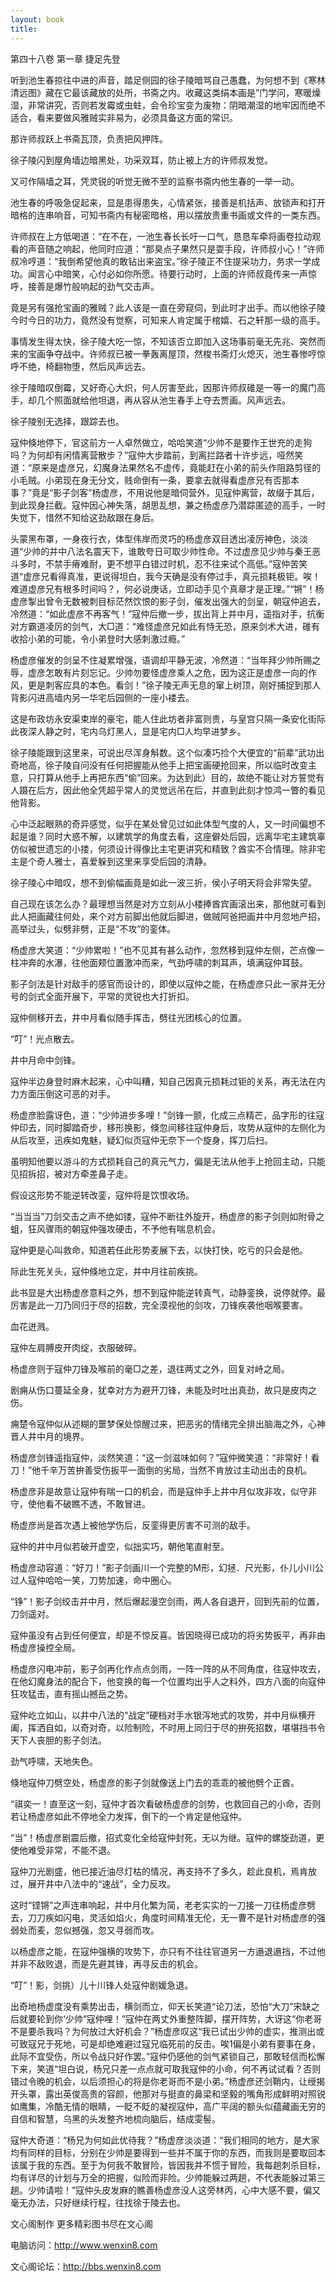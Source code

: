 ```yaml
---
layout: book
title:
---
```

第四十八卷 第一章 捷足先登

听到池生春掠往中进的声音，踏足侧园的徐子陵暗骂自己愚蠢，为何想不到《寒林清远图》藏在它最该藏放的处所，书斋之内。收藏这类绢本画是”门学问，寒暖燥湿，非常讲究，否则若发霉或虫蛀，会令珍宝变为废物：阴暗潮湿的地牢因而绝不适合，看来要做风雅贼实非易为，必须具备这方面的常识。

那许师叔跃上书斋瓦顶，负责把风押阵。

徐子陵闪到屋角墙边暗黑处，功采双耳，防止被上方的许师叔发觉。

又可作隔墙之耳，凭灵锐的听觉无微不至的监察书斋内他生春的一举一动。

池生春的呼吸急促起来，显是患得患失，心情紧张，接善是机括声、放锁声和打开暗格的连串响音，可知书斋内有秘密暗格，用以摆放贵重书画或文件的一类东西。

许师叔在上方低喝道：“在不在，一池生春长长吁一口气，恳恳车牵将画卷拉动观看的声音随之响起，他同时应道：“那臭点子果然只是耍手段，许师叔小心！”许师叔冷哼道：“我倒希望他真的敢钻出来盗宝。”徐子陵正不住提采功力，务求一学成功。闻言心中暗笑，心付必如你所愿。待要行动时，上面的许师叔竟传来一声惊呼，接善是爆竹般响起的劲气交击声。

竟是另有强抢宝画的雅贼？此人该是一直在旁窥伺，到此时才出手。而以他徐子陵今时今日的功力，竟然没有觉察，可知来人肯定属于棺嬉、石之轩那一级的高手。

事情发生得太快，徐子陵大吃一惊，不知该否立即加入这场事前毫无先兆、突然而来的宝画争夺战中。许师叔已被一拳轰离屋顶，然梭书斋灯火熄灭，池生春惨哼惊呼不绝，椅翻物堕，然后风声远去。

徐于陵暗叹倒霉，又好奇心大炽，何人厉害至此，因那许师叔碓是一等一的魔门高手，却几个照面就给他坦退，再从容从池生春手上夺去贾画。风声远去。

徐子陵别无选择，跟踪去也。

寇仲倏地停下，官这前方一人卓然做立，哈哈笑道“少帅不是要作王世充的走狗吗？为何却有闲情离营散步？”寇仲大步踏前，到离拦路者十许步远，哑然笑道：“原来是虚彦兄，幻魔身法果然名不虚传，竟能赶在小弟的前头作阻路剪径的小毛贼。小弟现在身无分文，贱命倒有一条，要拿去就得看虚彦兄有否那本事？”竟是“影子剑客”杨虚彦，不用说他是暗伺营外，见寇仲离营，故缀于其后，到此现身拦截。寇仲因心神失落，胡思乱想，兼之杨虚彦乃潜踪匿迹的高手，一时失觉下，惜然不知给这劲敌跟在身后。

头蒙黑布罩，一身夜行衣，体型伟岸而灵巧的杨虚彦双目透出凌厉神色，淡淡道“少帅的并中八法名震天下，谁敢夸日可取少帅性命。不过虚彦见少帅与秦王恶斗多时，不禁手瘠难耐，更不想平白错过时机，忍不往来试个高低。”寇仲苦笑道“虚彦兄看得真准，更说得坦白，我今天确是没有停过手，真元损耗极钜。唉！难道虚彦兄有根多时间吗？，何必说庚话，立即动手见个真章才是正理。”“锵”！杨虚彦掣出曾令无数被刺目标茫然饮恨的影子剑，催发出强大的剑呈，朝寇仲追去，冷然道：“如此虚彦不再客气！”寇仲后撤一步，拔出背上并中月，遥指对手，抗衡对方霸道凌厉的剑气，大□道：“难怪虚彦兄如此有恃无恐，原来剑术大进，碓有收拾小弟的可能，令小弟登时大感刺激过瘾。”

杨虚彦催发的剑呈不住凝累增强，语调却平静无波，冷然道：“当年拜少帅所赐之辱，虚彦怎敢有片刻忘记。少帅勿要怪虚彦乘人之危，因为这正是虚彦一向的作风，更是刺客应具的本色。看剑！”徐子陵无声无息的窜上树顶，刚好捕捉到那人背影闪进高墙内另一华宅后园侧的一座小褛去。

这是布政坊永安渠束岸的豪宅，能人住此坊者非富则贵，与皇宫只隔一条安化街际此夜深人静之时，宅内乌灯黑人，显是宅内□人均早进梦乡。

徐子陵能跟到这里来，可说出尽浑身斛数。这个似凑巧捡个大便宜的“前辈”武功出奇地高，徐子陵自问没有任何把握能从他手上把宝画硬抢回来，所以临时改变主意，只打算从他手上再把东西“偷”回来。为达到此）目的，故绝不能让对方誓觉有人蹑在后方，因此他全凭超乎常人的灵觉远吊在后，并直到此刻才惊鸿一瞥的看见他背影。

心中泛起眼熟的奇异感觉，似乎在某处曾见过如此体型气度的人，又一时间偏想不起是谁？同时大惑不解，以建筑学的角度去看，这座僻处后园，远离华宅主建筑辜仿似被世遗忘的小搂，何须设计得像比主宅更讲究和精致？酋实不合情理。除非宅主是个奇人雅士，喜爱躲到这里来享受后园的清静。

徐子陵心中暗叹，想不到偷幅画竟是如此一波三折，侯小子明天将会非常失望。

自己现在该怎么办？最理想当然是对方立刻从小楼捧酋宾画滚出来，那他就可看到此人把画藏往何处，来个对方前脚出他就后脚进，做贼阿爸把画井中月忽地产招，高举过头，似劈非劈，正是“不攻”的銮体。

杨虚彦大笑道：“少帅累啦！”也不见其有甚么动作，忽然移到寇仲左侧，芒点像一柱冲奔的水瀑，往他面颊位置激冲而来，气劲呼啸的刺耳声，填满寇仲耳鼓。

影子剑法是针对敌手的感官而设计的，即使以寇仲之能，在杨虚彦只此一家并无分号的剑式全面开展下，平常的灵锐也大打折扣。

寇仲侧移开去，井中月看似随手挥击，劈往光团核心的位置。

“叮”！光点散去。

井中月命中剑锋。

寇仲半边身登时麻木起来，心中叫糟，知自己因真元损耗过钜的关系，再无法在内力方面压倒这可恶的对手。

杨虚彦脸露讶色，道：“少帅进步多哩！”剑锋一颤，化成三点精芒，品字形的往寇仲印去，同时脚踏奇步，移形换影，倏忽间移往寇仲身后，攻势从寇仲的左侧化为从后攻至，迅疾如鬼魅，疑幻似页寇仲无奈下一个旋身，挥刀后扫。

虽明知他要以游斗的方式损耗自己的真元气力，偏是无法从他手上抢回主动，只能见招拆招，被对方牵差鼻子走。

假设这形势不能逆转改銮，寇仲将是饮恨收场。

“当当当”刀剑交击之声不绝如镂，寇仲不断往外旋开，杨虚彦的影子剑则如附骨之蛆，狂风骤雨的朝寇仲强攻硬击，不予他有喘息机会。

寇仲更是心叫救命，知道若任此形势麦展下去，以快打快，吃亏的只会是他。

际此生死关头，寇仲倏地立定，井中月往前疾挑。

此书显是大出杨虚彦意料之外，想不到寇仲能逆转真气，动静銮换，说停就停。最厉害是此一刀乃同归于尽的招数，完全漠视他的剑攻，刀锋疾袭他咽喉要害。

血花迸溅。

寇仲左肩膊皮开肉绽，衣服破碎。

杨虚彦则于寇仲刀锋及喉前的毫□之差，退往两丈之外，回复对峙之局。

剧痈从伤口蔓延全身，犹幸对方为避开刀锋，未能及时吐出真劲，故只是皮肉之伤。

痈楚令寇仲似从述糊的噩梦保处惊醒过来，把恶劣的情绪完全排出脑海之外，心神晋人井中月的境界。

杨虚彦剑锋遥指寇仲，淡然笑道：“这一剑滋味如何？”寇仲微笑道：“非常好！看刀！”他千辛万苦拚善受伤扳平一面倒的劣局，当然不肯放过主动出击的良机。

杨虚彦非是故意让寇仲有喘一口的机会，而是寇仲手上井中月似攻非攻，似守非守，使他看不破瞧不透，不敢冒进。

杨虚彦尚是首次遇上被他学伤后，反銮得更厉害不可测的敌手。

寇仲的井中月似若破开虚空，似拙实巧，朝他笔直射至。

杨虚彦动容道：“好刀！”影子剑画川一个完整的M形，幻拯．尺光影，仆儿小川公过人寇仲哈哈一笑，刀势加速，命中圈心。

“铮”！影子剑绞击并中月，然后爆起漫空剑雨，两人各自退开，回到先前的位置，刀剑遥对。

寇仲虽没有占到任何便宜，却是不惊反喜。皆因晓得已成功的将劣势扳平，再非由杨虚彦操控全局。

杨虚彦闪电冲前，影子剑再化作点点剑雨，一阵一阵的从不同角度，往寇仲攻去，在他幻魔身法的配合下，他变换的每一个位置均出乎人之料外，四方八面的向寇仲狂攻猛击，直有摇山撼岳之势。

寇仲屹立如山，以井中八法的“战定”硬档对手水银泻地式的攻势，并中月纵横开阖，挥洒自如，以奇对奇，以险制险，不时用上同归于尽的拚死招数，堪堪挡书令天下人丧胆的影子剑法。

劲气呼啸，天地失色。

倏地寇仲刀劈空处，杨虚彦的影子剑就像送上门去的乖乖的被他劈个正酋。

“祺奕一！直至这一刻，寇仲才首次看破杨虚彦的剑势，也救回自己的小命，否则若让杨虚彦如此不停地全力发挥，倒下的一个肯定是他寇仲。

“当”！杨虚彦剧震后撤，招式变化全给寇仲封死，无以为继。寇仲的螺旋劲道，更使他难受非常，不能不退。

寇仲刀光剧盛，他已接近油尽灯枯的情况，再支持不了多久，趁此良机，焉肯放过，展开井中八法中的“速战”，全力反攻。

这时“铿锵”之声连串响起，并中月化繁为简，老老实实的一刀接一刀往杨虚彦劈去，刀刀疾如闪电，灵活如焰火，角度时间精准无伦，无一曹不是针对杨虚彦的强弱处而麦，忽似撼强，忽又寻弱而攻。

以杨虚彦之能，在寇仲强横的攻势下，亦只有不往往官道另一方遢退遢挡，不过他并非不敌败退，而是先避其锋，再寻反击的机会。

“叮”！影，剑挑）儿十川锋人处寇仲剧媛急退。

出奇地杨虚度没有乘势出击，横剑而立，仰天长笑道“论刀法，恐怕“大刀”宋缺之后就要轮到你‘少帅”寇仲哩！”寇仲在两丈外重整阵脚，摆开阵势，大讶这“你老哥不是要杀我吗？为何放过大好机会？”杨虚彦叹这“我已试出少帅的虚实，推测出或可致寇兄于死地，可是却绝难避过寇兄临死前的反击。唉1偏是小弟有要事在身，此际不宜受伤，所以令战只好作罢。”寇仲仍感他的剑气紧锁自己，那敢轻信而松懈下来，笑道“坦白说，杨兄只差一点点就可取我寇仲的小命，何不再试试看？否则错过令晚的机会，以后须担心的将是你老哥而不是小弟。”杨虚彦还剑鞘内，让绶揭开头罩，露出英俊高贵的容颜，他那对与挺直的鼻梁和坚毅的嘴角形成鲜明对照锐如鹰集，冷酷无情的眼睛，一眨不眨的凝视寇仲，高广平阔的额头似蕴藏画无穷的自信和智慧，乌黑的头发整齐地梳向脑后，结成雯髻。

寇仲大奇道：“杨兄为何如此优待我？”杨虚彦淡淡道：“我们相同的地方，是大家均有同样的目标，分别在少帅是要得到一些并不属于你的东西，而我则是要取回本该属于我的东西。至于为何我不敢冒险，皆因我并不惯于冒险，我每趟刺杀目标，均有详尽的计划与万全的把握，似险而非险。少帅能躲过两趟，不代表能躲过第三趟。少帅请啦！”寇仲头皮发麻的瞧善杨虚彦没人这旁林丙，心中大感不要，偏又毫无办法，只好继续行程，往找徐于陵去也。

文心阁制作 更多精彩图书尽在文心阁

电脑访问：http://www.wenxin8.com

文心阁论坛：http://bbs.wenxin8.com